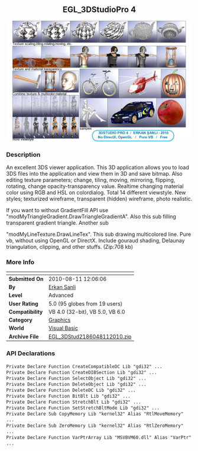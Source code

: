 ﻿<div align="center">

## EGL\_3DStudioPro 4

<img src="PIC2010811610551167.jpg">
</div>

### Description

An excellent 3DS viewer application. This 3D application allows you to load 3DS files into the application and view them in 3D and save bitmap. Also editing texture parameters; change, tiling, moving, mirroring, flipping, rotating, change opacity-transparency value. Realtime changing material color using RGB and HSL on colordialog. Total 14 different viewstyle. New styles; texturized wireframe, transparent (hidden) wireframe, photo realistic.

If you want to without GradientFill API use "modMyTriangleGradient.DrawTriangleGradientA". Also this sub filling transparent gradient triangle. Another sub

"modMyLineTexture.DrawLineTex". This sub drawing multicolored line. Pure vb, without using OpenGL or DirectX. Include gouraud shading, Delaunay triangulation, clipping, and other stuffs. (Zip:708 kb)
 
### More Info
 


<span>             |<span>
---                |---
**Submitted On**   |2010-08-11 12:06:06
**By**             |[Erkan Sanli](https://github.com/Planet-Source-Code/PSCIndex/blob/master/ByAuthor/erkan-sanli.md)
**Level**          |Advanced
**User Rating**    |5.0 (95 globes from 19 users)
**Compatibility**  |VB 4\.0 \(32\-bit\), VB 5\.0, VB 6\.0
**Category**       |[Graphics](https://github.com/Planet-Source-Code/PSCIndex/blob/master/ByCategory/graphics__1-46.md)
**World**          |[Visual Basic](https://github.com/Planet-Source-Code/PSCIndex/blob/master/ByWorld/visual-basic.md)
**Archive File**   |[EGL\_3DStud2186048112010\.zip](https://github.com/Planet-Source-Code/erkan-sanli-egl-3dstudiopro-4__1-71938/archive/master.zip)

### API Declarations

```
Private Declare Function CreateCompatibleDC Lib "gdi32" ...
Private Declare Function CreateDIBSection Lib "gdi32" ...
Private Declare Function SelectObject Lib "gdi32" ...
Private Declare Function DeleteObject Lib "gdi32" ...
Private Declare Function DeleteDC Lib "gdi32" ...
Private Declare Function BitBlt Lib "gdi32" ...
Private Declare Function StretchBlt Lib "gdi32" ...
Private Declare Function SetStretchBltMode Lib "gdi32" ...
Private Declare Sub CopyMemory Lib "kernel32" Alias "RtlMoveMemory" ...
Private Declare Sub ZeroMemory Lib "kernel32" Alias "RtlZeroMemory" ...
Private Declare Function VarPtrArray Lib "MSVBVM60.dll" Alias "VarPtr" ...
```





